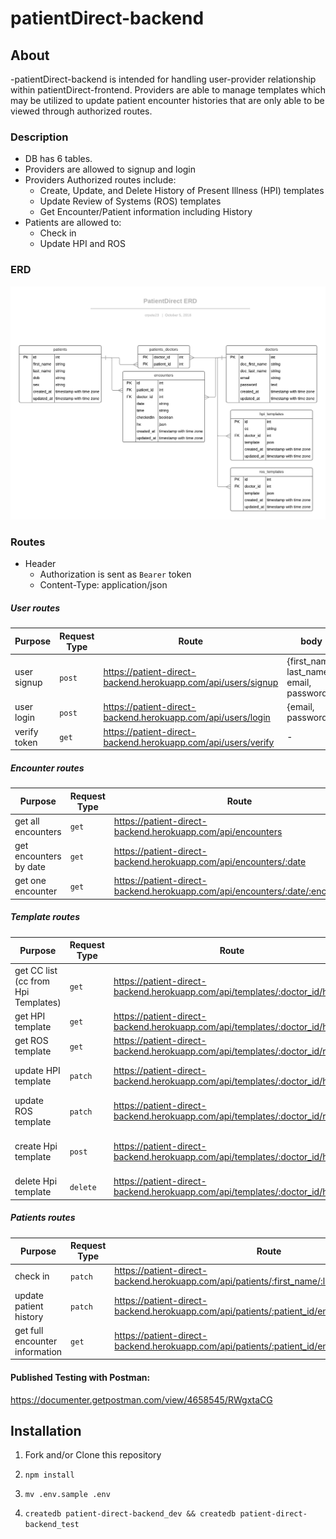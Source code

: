 # patientDirect-backend

## About
  -patientDirect-backend is intended for handling user-provider relationship within patientDirect-frontend. Providers are able to manage templates which may be utilized to update patient encounter histories that are only able to be viewed through authorized routes.

### Description
  - DB has 6 tables.
  - Providers are allowed to signup and login
  - Providers Authorized routes include:
    - Create, Update, and Delete History of Present Illness (HPI) templates
    - Update Review of Systems (ROS) templates
    - Get Encounter/Patient information including History
  - Patients are allowed to:
    - Check in
    - Update HPI and ROS

### ERD

  ![erd](./src/db/patientDirect_ERD.png)

### Routes

  - Header
    - Authorization is sent as `Bearer` token
    - Content-Type: application/json


##### User routes

| Purpose | Request Type | Route | body | Authorization |
| --- | --- | --- | --- | --- |
| user signup | `post` | https://patient-direct-backend.herokuapp.com/api/users/signup |  {first_name, last_name, email, password} | - |
| user login | `post` | https://patient-direct-backend.herokuapp.com/api/users/login  | {email, password} | required |
| verify token | `get` | https://patient-direct-backend.herokuapp.com/api/users/verify  | - | required |

##### Encounter routes

| Purpose | Request Type | Route | body | Authorization |
| --- | --- | --- | --- | --- |
| get all encounters | `get` | https://patient-direct-backend.herokuapp.com/api/encounters | - | required |
| get encounters by date | `get` | https://patient-direct-backend.herokuapp.com/api/encounters/:date | - | required |
| get one encounter | `get` | https://patient-direct-backend.herokuapp.com/api/encounters/:date/:encounter_id | - | required |

##### Template routes

| Purpose | Request Type | Route | body | Authorization |
| --- | --- | --- | --- | --- |
| get CC list (cc from Hpi Templates)| `get` | https://patient-direct-backend.herokuapp.com/api/templates/:doctor_id/hpi | - | - |
| get HPI template | `get` | https://patient-direct-backend.herokuapp.com/api/templates/:doctor_id/hpi/:cc | - | - |
| get ROS template | `get` | https://patient-direct-backend.herokuapp.com/api/templates/:doctor_id/ros | - | - |
| update HPI template | `patch` | https://patient-direct-backend.herokuapp.com/api/templates/:doctor_id/hpi/:cc | { template:{} } | required |
| update ROS template | `patch` | https://patient-direct-backend.herokuapp.com/api/templates/:doctor_id/ros | { template:{} } | required |
| create Hpi template | `post` | https://patient-direct-backend.herokuapp.com/api/templates/:doctor_id/hpi | { cc, doctor_id, template:{} } | required |
| delete Hpi template | `delete` | https://patient-direct-backend.herokuapp.com/api/templates/:doctor_id/hpi/:cc | - | required |

##### Patients routes

| Purpose | Request Type | Route | body | Authorization |
| --- | --- | --- | --- | --- |
| check in | `patch` | https://patient-direct-backend.herokuapp.com/api/patients/:first_name/:last_name/:dob/:today | - | - |
| update patient history | `patch` | https://patient-direct-backend.herokuapp.com/api/patients/:patient_id/encounters/:encounter_id | { hx:{} } | - |
| get full encounter information | `get` | https://patient-direct-backend.herokuapp.com/api/patients/:patient_id/encounters/:encounter_id | - | (will be secured) |

#### Published Testing with Postman:
https://documenter.getpostman.com/view/4658545/RWgxtaCG

## Installation

1. Fork and/or Clone this repository

1. `npm install`

1. `mv .env.sample .env`

1. `createdb patient-direct-backend_dev && createdb patient-direct-backend_test`

